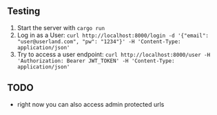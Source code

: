 ## Testing
1. Start the server with `cargo run`
2. Log in as a User: `curl http://localhost:8000/login -d '{"email": "user@userland.com", "pw": "1234"}' -H 'Content-Type: application/json'`
3. Try to access a user endpoint: `curl http://localhost:8000/user -H 'Authorization: Bearer JWT_TOKEN' -H 'Content-Type: application/json'`


## TODO
- right now you can also access admin protected urls